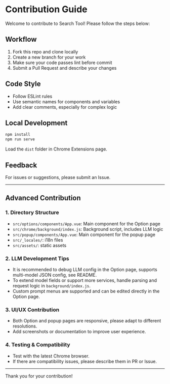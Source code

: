 # Contribution Guide

Welcome to contribute to Search Tool! Please follow the steps below:

## Workflow

1. Fork this repo and clone locally
2. Create a new branch for your work
3. Make sure your code passes lint before commit
4. Submit a Pull Request and describe your changes

## Code Style

- Follow ESLint rules
- Use semantic names for components and variables
- Add clear comments, especially for complex logic

## Local Development

```bash
npm install
npm run serve
```
Load the `dist` folder in Chrome Extensions page.

## Feedback

For issues or suggestions, please submit an Issue.

---

## Advanced Contribution

### 1. Directory Structure

- `src/options/components/App.vue`: Main component for the Option page
- `src/chrome/background/index.js`: Background script, includes LLM logic
- `src/popup/components/App.vue`: Main component for the popup page
- `src/_locales/`: i18n files
- `src/assets/`: static assets

### 2. LLM Development Tips

- It is recommended to debug LLM config in the Option page, supports multi-model JSON config, see README.
- To extend model fields or support more services, handle parsing and request logic in `background/index.js`.
- Custom prompt menus are supported and can be edited directly in the Option page.

### 3. UI/UX Contribution

- Both Option and popup pages are responsive, please adapt to different resolutions.
- Add screenshots or documentation to improve user experience.

### 4. Testing & Compatibility

- Test with the latest Chrome browser.
- If there are compatibility issues, please describe them in PR or Issue.

---

Thank you for your contribution!
